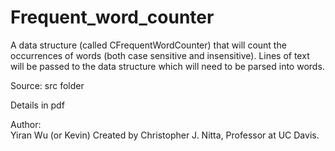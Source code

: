 # Frequent_word_counter
A data structure (called CFrequentWordCounter) that will count the occurrences of words (both case sensitive and insensitive). Lines of text will be passed to the data structure which will need to be parsed into words. 

Source: src folder

Details in pdf

Author:  
Yiran Wu (or Kevin)
  Created by Christopher J. Nitta, Professor at UC Davis.
